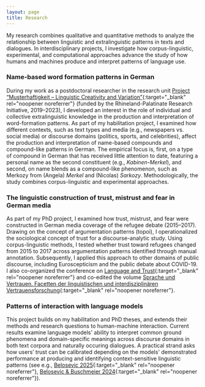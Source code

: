 ```yaml
---
layout: page
title: Research
---
```



My research combines qualitative and quantitative methods to analyze the relationship between linguistic and extralinguistic patterns in texts and dialogues. In interdisciplinary projects, I investigate how corpus-linguistic, experimental, and computational approaches advance the study of how humans and machines produce and interpret patterns of language use.


### Name-based word formation patterns in German


During my work as a postdoctoral researcher in the research unit [Project “Musterhaftigkeit – Linguistic Creativity and Variation”](https://patterns.uni-trier.de/){:target="_blank" rel="noopener noreferrer"} (funded by the Rhineland-Palatinate Research Initiative, 2019–2023), I developed an interest in the role of individual and collective extralinguistic knowledge in the production and interpretation of word-formation patterns. As part of my habilitation project, I examined how different contexts, such as text types and media (e.g., newspapers vs. social media) or discourse domains (politics, sports, and celebrities), affect the production and interpretation of name-based compounds and compound-like patterns in German. The empirical focus is, first, on a type of compound in German that has received little attention to date, featuring a personal name as the second constituent (e.g., *Kabinen-Merkel*), and second, on name blends as a compound-like phenomenon, such as Merkozy from (Angela) *Merkel* and (Nicolas) *Sarkozy*. Methodologically, the study combines corpus-linguistic and experimental approaches.


### The linguistic construction of trust, mistrust and fear in German media 


As part of my PhD project, I examined how trust, mistrust, and fear were constructed in German media coverage of the refugee debate (2015–2017). Drawing on the concept of argumentation patterns (topoi), I operationalized the sociological concept of trust for a discourse-analytic study. Using corpus-linguistic methods, I tested whether trust toward refugees changed from 2015 to 2017 across argumentation patterns identified through manual annotation. Subsequently, I applied this approach to other domains of public discourse, including Euroscepticism and the public debate about COVID-19. I also co-organized the conference on [Language and Trust](http://sprache-und-wissen.de/veranstaltungen/tagung-2021/){:target="_blank" rel="noopener noreferrer"} and co-edited the volume [Sprache und Vertrauen. Facetten der linguistischen und interdisziplinären Vertrauensforschung](https://www.degruyterbrill.com/document/doi/10.1515/9783111452883/html){:target="_blank" rel="noopener noreferrer"}.


###  Patterns of interaction with language models

This project builds on my habilitation and PhD theses, and extends their methods and research questions to human-machine interaction. Current results examine language models' ability to interpret common ground phenomena and domain-specific meanings across discourse domains in both text corpora and naturally occuring dialogues. A practical strand asks how users’ trust can be calibrated depending on the models' demonstrated performance at producing and identifying context-sensitive linguistic patterns (see e.g., [Belosevic 2025](https://pub.uni-bielefeld.de/record/3006958){:target="_blank" rel="noopener noreferrer"}, [Belosevic & Buschmeier 2024](https://pub.uni-bielefeld.de/download/2988195/2989187/BelosevicBuschmeier-2024-CUIatCHI.pdf){:target="_blank" rel="noopener noreferrer"}).
